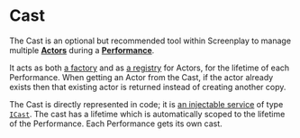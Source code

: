 # Cast

The Cast is an optional but recommended tool within Screenplay to manage multiple **[Actors]** during a **[Performance]**.

It acts as both [a factory] and as [a registry] for Actors, for the lifetime of each Performance.
When getting an Actor from the Cast, if the actor already exists then that existing actor is returned instead of creating another copy.

The Cast is directly represented in code; it is [an injectable service] of type [`ICast`].
The cast has a lifetime which is automatically scoped to the lifetime of the Performance. 
Each Performance gets its own cast.

[Actors]: Actor.md
[Performance]: Performance.md
[a factory]: https://en.wikipedia.org/wiki/Factory_method_pattern
[a registry]: https://martinfowler.com/eaaCatalog/registry.html
[an injectable service]: ../docs/dependencyInjection/index.md
[`ICast`]: xref:CSF.Screenplay.ICast
